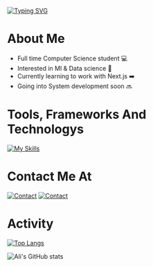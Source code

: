 


[![Typing SVG](https://readme-typing-svg.demolab.com/?lines=Hi+I'm+Ali+Alshehri+👋;Full-Stack+Developer+🧑‍💻;Back-End+Enthusiest+⚡;Welcome+to+my+page!+🤝&size=36&duration=2200&pause=900&color=ffffff&font=roboto+mono+700)](https://git.io/typing-svg)

# About Me
- Full time Computer Science student 💻
- Interested in Ml & Data science 🤖
- Currently learning to work with Next.js ➡️
- Going into System development soon 🔜


# Tools, Frameworks And Technologys
[![My Skills](https://skillicons.dev/icons?i=docker,html,css,cpp,bun,express,git,github,js,jquery,bash,mongodb,mysql,fastapi,django,nodejs,postman,py,react,bootstrap,postgres,tailwind,heroku,ts,next&perline=5)](https://github.com/AlshehriAli0)

# Contact Me At
[![Contact](https://skillicons.dev/icons?i=linkedin)](https://www.linkedin.com/in/ali-alshehri-340b26284)
[![Contact](https://skillicons.dev/icons?i=gmail)](mailto:ali0alshehri@outlook.com)

# Activity 
[![Top Langs](https://github-readme-stats.vercel.app/api/top-langs/?username=AlshehriAli0&theme=transparent&langs_count=10&hide=ejs,css,scss,html)](https://github.com/AlshehriAli0/github-readme-stats)

![Ali's GitHub stats](https://github-readme-stats.vercel.app/api?username=AlshehriAli0&show_icons=true&theme=transparent)
